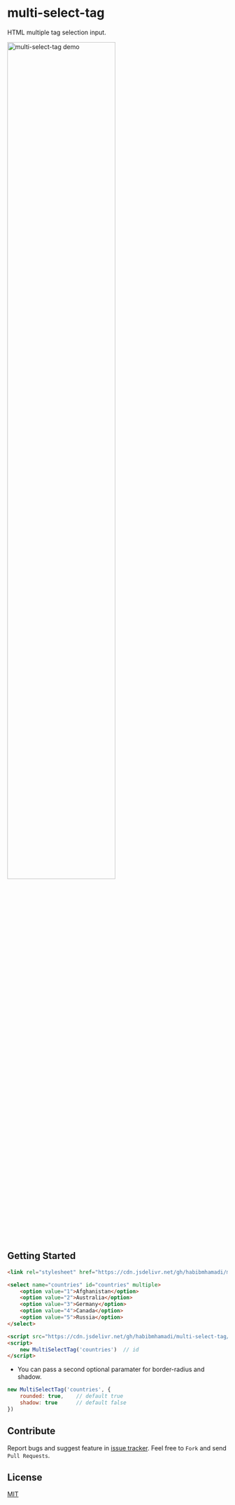# multi-select-tag

HTML multiple tag selection input.

<img src="https://firebasestorage.googleapis.com/v0/b/flutterapp-5c015.appspot.com/o/demo_images%2Fmult-tag-select.png?alt=media&token=90fc1411-e9ad-4bcb-89ef-7ab92ab3f491" style="width:70%" alt="multi-select-tag demo" />

## Getting Started


```html
<link rel="stylesheet" href="https://cdn.jsdelivr.net/gh/habibmhamadi/multi-select-tag/dist/css/multi-select-tag.css">
```

```html
<select name="countries" id="countries" multiple>
    <option value="1">Afghanistan</option>
    <option value="2">Australia</option>
    <option value="3">Germany</option>
    <option value="4">Canada</option>
    <option value="5">Russia</option>
</select>
```

```html
<script src="https://cdn.jsdelivr.net/gh/habibmhamadi/multi-select-tag/dist/js/multi-select-tag.js"></script>
<script>
    new MultiSelectTag('countries')  // id
</script>
```


- You can pass a second optional paramater for border-radius and shadow.

```javascript
new MultiSelectTag('countries', {
    rounded: true,    // default true
    shadow: true      // default false
})
```

## Contribute

Report bugs and suggest feature in [issue tracker](https://github.com/habibmhamadi/multi-select-tag/issues). Feel free to `Fork` and send `Pull Requests`.


## License

[MIT](https://github.com/habibmhamadi/multi-select-tag/blob/main/LICENSE)